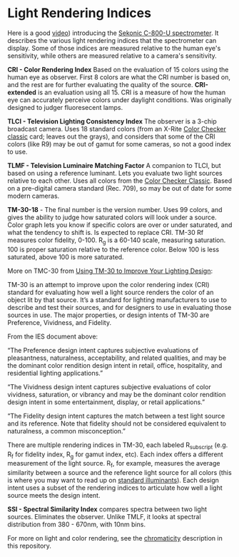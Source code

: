# Light Rendering Indices

Here is a good [video](https://youtu.be/dIFIKTDDTtM)) introducing the [Sekonic C-800-U spectrometer](https://sekonic.com/sekonic-c-800-u-spectromaster-spectrometer/). It describes the various light rendering indices that the spectrometer can display. Some of those indices are measured relative to the human eye's sensitivity, while others are measured relative to a camera's sensitivity. 

**CRI - Color Rendering Index** Based on the evaluation of 15 colors using the human eye as observer. First 8 colors are what the CRI number is based on, and the rest are for further evaluating the quality of the source. **CRI-extended** is an evaluation using all 15. CRI is a measure of how the human eye can accurately perceive colors under daylight conditions. Was originally designed to judger fluoresecent lamps.

**TLCI - Television Lighting Consistency Index** The observer is a 3-chip broadcast camera. Uses 18 standard colors (from an X-Rite [Color Checker classic](https://www.xrite.com/categories/calibration-profiling/colorchecker-classic) card; leaves out the grays), and considers that some of the CRI colors (like R9) may be out of gamut for some cameras, so not a good index to use. 

**TLMF - Television Luminaire Matching Factor** A companion to TLCI, but based on using a reference luminant. Lets you evaluate two light sources relative to each other. Uses all colors from the [Color Checker Classic](https://www.xrite.com/categories/calibration-profiling/colorchecker-classic). Based on a pre-digital camera standard (Rec. 709), so may be out of date for some modern cameras. 

**TM-30-18** - The final number is the version number. Uses 99 colors, and gives the ability to judge how saturated colors will look under a source. Color graph lets you know if specific colors are over or under saturated, and what the tendency to shift is. Is expected to replace CRI. TM-30 Rf measures color fidelity, 0-100. R<sub>g</sub> is a 60-140 scale, measuring saturation. 100 is proper saturation relative to the reference color. Below 100 is less saturated, above 100 is more saturated.

More on TMC-30 from [Using TM-30 to Improve Your Lighting Design](https://www.ies.org/fires/using-tm-30-to-improve-your-lighting-design/):

TM-30 is an attempt to improve upon the color rendering index (CRI) standard for evaluating how well a light source renders the color of an object lit by that source. It’s a standard for lighting manufacturers to use to describe and test their sources, and for designers to use in evaluating those sources in use.  The major properties, or design intents of TM-30 are Preference, Vividness, and Fidelity. 

From the IES document above:

“The Preference design intent captures subjective evaluations of pleasantness, naturalness, acceptability, and related qualities, and may be the dominant color rendition design intent in retail, office, hospitality, and residential lighting applications.”

“The Vividness design intent captures subjective evaluations of color vividness, saturation, or vibrancy and may be the dominant color rendition design intent in some entertainment, display, or retail applications.”

“The Fidelity design intent captures the match between a test light source and its reference. Note that fidelity should not be considered equivalent to naturalness, a common misconception.”

There are multiple rendering indices in TM-30, each labeled R<sub>subscript</sub> (e.g. R<sub>f</sub> for fidelity index, R<sub>g</sub> for gamut index, etc). Each index offers a different measurement of the light source. R<sub>f</sub>, for example, measures the average similarity between a source and the reference light source for all colors (this is where you may want to read up on [standard illuminants](https://sensing.konicaminolta.us/us/blog/understanding-standard-illuminants-in-color-measurement/)). Each design intent uses a subset of the rendering indices to articulate how well a light source meets the design intent. 

**SSI - Spectral Similarity Index** compares spectra between two light sources. Eliminates the observer. Unlike TMLF, it looks at spectral distribution from 380 - 670nm, with 10nm bins. 

For more on light and color rendering, see the [chromaticity](chromaticity.md) description in this repository.  

